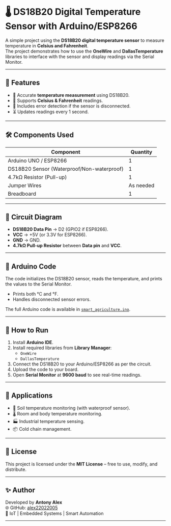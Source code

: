 # 🌡️ DS18B20 Digital Temperature Sensor with Arduino/ESP8266

A simple project using the **DS18B20 digital temperature sensor** to measure temperature in **Celsius and Fahrenheit**.  
The project demonstrates how to use the **OneWire** and **DallasTemperature** libraries to interface with the sensor and display readings via the Serial Monitor.

---

## 📌 Features
- 📏 Accurate **temperature measurement** using DS18B20.  
- 📡 Supports **Celsius & Fahrenheit** readings.  
- 🛑 Includes error detection if the sensor is disconnected.  
- ⏳ Updates readings every 1 second.  

---

## 🛠 Components Used
| Component              | Quantity |
|------------------------|----------|
| Arduino UNO / ESP8266  | 1        |
| DS18B20 Sensor (Waterproof/Non-waterproof) | 1 |
| 4.7kΩ Resistor (Pull-up) | 1        |
| Jumper Wires           | As needed |
| Breadboard             | 1        |

---

## 🔌 Circuit Diagram
- **DS18B20 Data Pin** → D2 (GPIO2 if ESP8266).  
- **VCC** → +5V (or 3.3V for ESP8266).  
- **GND** → GND.  
- **4.7kΩ Pull-up Resistor** between **Data pin** and **VCC**.  

---

## 📜 Arduino Code
The code initializes the DS18B20 sensor, reads the temperature, and prints the values to the Serial Monitor.  
- Prints both °C and °F.  
- Handles disconnected sensor errors.  

The full Arduino code is available in [`smart_agriculture.ino`](https://github.com/alex22022005/DS18B20_Temperature-Sensor/blob/main/Temperature_sensor_DS18B20_nowaterproof.ino).

---

## 🚀 How to Run
1. Install **Arduino IDE**.  
2. Install required libraries from **Library Manager**:  
   - `OneWire`  
   - `DallasTemperature`  
3. Connect the DS18B20 to your Arduino/ESP8266 as per the circuit.  
4. Upload the code to your board.  
5. Open **Serial Monitor** at **9600 baud** to see real-time readings.  

---

## 📲 Applications
- 🌱 Soil temperature monitoring (with waterproof sensor).  
- 🌡️ Room and body temperature monitoring.  
- 🏭 Industrial temperature sensing.  
- 📦 Cold chain management.  

---

## 📄 License
This project is licensed under the **MIT License** – free to use, modify, and distribute.  

---

## ✨ Author
Developed by **Antony Alex**  
🌐 GitHub: [alex22022005](https://github.com/alex22022005)  
🚀 IoT | Embedded Systems | Smart Automation  

---
